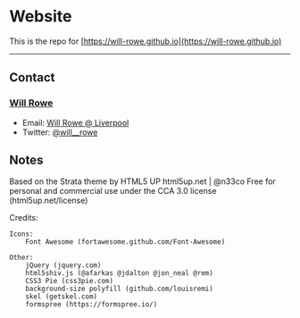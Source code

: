 # Website
This is the repo for [https://will-rowe.github.io](https://will-rowe.github.io)

-----------


## Contact
### [Will Rowe](https://github.com/will-rowe)

* Email: [Will Rowe @ Liverpool](will.rowe@stfc.ac.uk)
* Twitter: [@will__rowe](https://twitter.com/wil_rowe)


## Notes

Based on the Strata theme by HTML5 UP
html5up.net | @n33co
Free for personal and commercial use under the CCA 3.0 license (html5up.net/license)

Credits:

	Icons:
		Font Awesome (fortawesome.github.com/Font-Awesome)

	Other:
		jQuery (jquery.com)
		html5shiv.js (@afarkas @jdalton @jon_neal @rem)
		CSS3 Pie (css3pie.com)
		background-size polyfill (github.com/louisremi)
		skel (getskel.com)
		formspree (https://formspree.io/)

